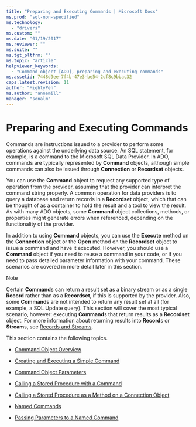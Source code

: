 ```yaml
---
title: "Preparing and Executing Commands | Microsoft Docs"
ms.prod: "sql-non-specified"
ms.technology:
  - "drivers"
ms.custom: ""
ms.date: "01/19/2017"
ms.reviewer: ""
ms.suite: ""
ms.tgt_pltfrm: ""
ms.topic: "article"
helpviewer_keywords: 
  - "Command object [ADO], preparing and executing commands"
ms.assetid: 7448d9ee-7f4b-47e3-be54-2df8c9bbac32
caps.latest.revision: 11
author: "MightyPen"
ms.author: "annemill"
manager: "sonalm"
---
```

# Preparing and Executing Commands
Commands are instructions issued to a provider to perform some operations against the underlying data source. An SQL statement, for example, is a command to the Microsoft SQL Data Provider. In ADO, commands are typically represented by **Command** objects, although simple commands can also be issued through **Connection** or **Recordset** objects.  
  
 You can use the **Command** object to request any supported type of operation from the provider, assuming that the provider can interpret the command string properly. A common operation for data providers is to query a database and return records in a **Recordset** object, which that can be thought of as a container to hold the result and a tool to view the result. As with many ADO objects, some **Command** object collections, methods, or properties might generate errors when referenced, depending on the functionality of the provider.  
  
 In addition to using **Command** objects, you can use the **Execute** method on the **Connection** object or the **Open** method on the **Recordset** object to issue a command and have it executed. However, you should use a **Command** object if you need to reuse a command in your code, or if you need to pass detailed parameter information with your command. These scenarios are covered in more detail later in this section.  
  
> [!NOTE]
>  Certain **Command**s can return a result set as a binary stream or as a single **Record** rather than as a **Recordset**, if this is supported by the provider. Also, some **Command**s are not intended to return any result set at all (for example, a SQL Update query). This section will cover the most typical scenario, however: executing **Command**s that return results as a **Recordset** object. For more information about returning results into **Record**s or **Stream**s, see [Records and Streams](../../../ado/guide/data/records-and-streams.md).  
  
 This section contains the following topics.  
  
-   [Command Object Overview](../../../ado/guide/data/command-object-overview.md)  
  
-   [Creating and Executing a Simple Command](../../../ado/guide/data/creating-and-executing-a-simple-command.md)  
  
-   [Command Object Parameters](../../../ado/guide/data/command-object-parameters.md)  
  
-   [Calling a Stored Procedure with a Command](../../../ado/guide/data/calling-a-stored-procedure-with-a-command.md)  
  
-   [Calling a Stored Procedure as a Method on a Connection Object](../../../ado/guide/data/calling-a-stored-procedure-as-a-method-on-a-connection-object.md)  
  
-   [Named Commands](../../../ado/guide/data/named-commands.md)  
  
-   [Passing Parameters to a Named Command](../../../ado/guide/data/passing-parameters-to-a-named-command.md)